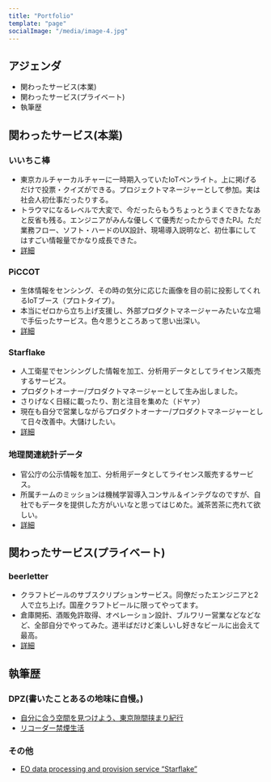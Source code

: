 ```yaml
---
title: "Portfolio"
template: "page"
socialImage: "/media/image-4.jpg"
---
```


## アジェンダ
- 関わったサービス(本業)
- 関わったサービス(プライベート)
- 執筆歴

## 関わったサービス(本業)
### いいちこ棒
- 東京カルチャーカルチャーに一時期入っていたIoTペンライト。上に掲げるだけで投票・クイズができる。プロジェクトマネージャーとして参加。実は社会人初仕事だったりする。
- トラウマになるレベルで大変で、今だったらもうちょっとうまくできたなあと反省も残る。エンジニアがみんな優しくて優秀だったからできたPJ。ただ業務フロー、ソフト・ハードのUX設計、現場導入説明など、初仕事にしてはすごい情報量でかなり成長できた。
- [詳細](https://news.mynavi.jp/kikaku/20161227-a002/)

### PiCCOT
- 生体情報をセンシング、その時の気分に応じた画像を目の前に投影してくれるIoTブース（プロトタイプ）。
- 本当にゼロから立ち上げ支援し、外部プロダクトマネージャーみたいな立場で手伝ったサービス。色々思うところあって思い出深い。
- [詳細](https://fjct.fujitsu.com/press-release/20181105.html)

### Starflake
- 人工衛星でセンシングした情報を加工、分析用データとしてライセンス販売するサービス。
- プロダクトオーナー/プロダクトマネージャーとして生み出しました。
- さりげなく日経に載ったり、割と注目を集めた（ドヤァ）
- 現在も自分で営業しながらプロダクトオーナー/プロダクトマネージャーとして日々改善中。大儲けしたい。
- [詳細](https://data.nifcloud.com/products/starflake/)

### 地理関連統計データ
- 官公庁の公示情報を加工、分析用データとしてライセンス販売するサービス。
- 所属チームのミッションは機械学習導入コンサル＆インテグなのですが、自社でもデータを提供した方がいいなと思ってはじめた。滅茶苦茶に売れて欲しい。
- [詳細](https://data.nifcloud.com/products/geography-statistics-data/)

## 関わったサービス(プライベート)
### beerletter
- クラフトビールのサブスクリプションサービス。同僚だったエンジニアと2人で立ち上げ。国産クラフトビールに限ってやってます。
- 倉庫開拓、酒販免許取得、オペレーション設計、ブルワリー営業などなどなど、全部自分でやってみた。道半ばだけど楽しいし好きなビールに出会えて最高。
- [詳細](https://beerletter.penguin-ps.com/)

## 執筆歴
### DPZ(書いたことあるの地味に自慢。)
- [自分に合う空間を見つけよう、東京隙間挟まり紀行](https://backnumber.dailyportalz.jp/2013/08/19/d/2.htm)
- [リコーダー禁煙生活](https://backnumber.dailyportalz.jp/2014/01/12/b/)

### その他
- [EO data processing and provision service “Starflake”](https://eomag.eu/eo-data-processing-and-provision-service-starflake/)